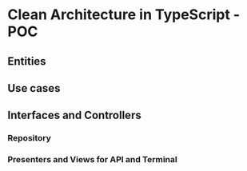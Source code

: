 # Clean Architecture in TypeScript - POC

## Entities

## Use cases

## Interfaces and Controllers
### Repository
### Presenters and Views for API and Terminal